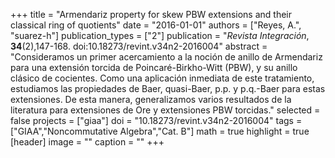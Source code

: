 +++
title = "Armendariz property for skew PBW extensions and their classical ring of quotients"
date = "2016-01-01"
authors = ["Reyes, A.", "suarez-h"]
publication_types = ["2"]
publication = "*Revista Integración*, **34**(2),147-168. doi:10.18273/revint.v34n2-2016004"
abstract = "Consideramos un primer acercamiento a la noción de anillo de Armendariz para una extensión torcida de Poincaré-Birkho-Witt (PBW), y su anillo clásico de cocientes. Como una aplicación inmediata de este tratamiento, estudiamos las propiedades de Baer, quasi-Baer, p.p. y p.q.-Baer para estas extensiones. De esta manera, generalizamos varios resultados de la literatura para extensiones de Ore y extensiones PBW torcidas."
selected = false
projects = ["giaa"]
doi = "10.18273/revint.v34n2-2016004"
tags = ["GIAA","Noncommutative Algebra","Cat. B"]
math = true
highlight = true
[header]
image = ""
caption = ""
+++

